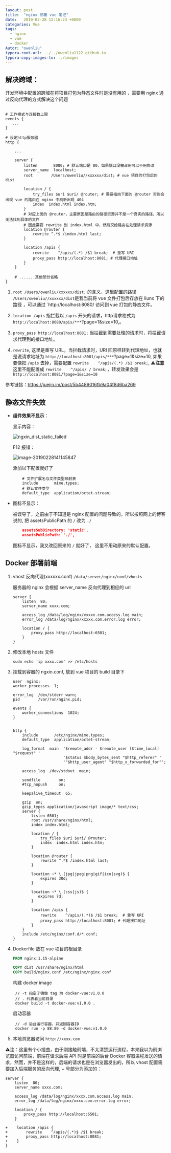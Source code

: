 ```yaml
---
layout: post
title:  "nginx 部署 vue 笔记"
date:   2019-02-28 12:16:23 +0800
categories: Vue
tags: 
  - nginx
  - vue
  - docker
Autor: "owenliu"
typora-root-url: ../../owenliu1122.github.io
typora-copy-images-to: ../images
---
```


## 解决跨域：

开发环境中配置的跨域在将项目打包为静态文件时是没有用的 ，需要用 nginx 通过反向代理的方式解决这个问题

```nginx

# 工作模式与连接数上限
events {
   ...
}

# 设定http服务器
http {

    ...
    
    server {
        listen       8080; # 默认端口是 80，如果端口没被占用可以不用修改
        server_name  localhost;
        root        /Users/owenliu//xxxxxx/dist; # vue 项目的打包后的 dist

        location / {
            try_files $uri $uri/ @router; # 需要指向下面的 @router 否则会出现 vue 的路由在 nginx 中刷新出现 404
            index  index.html index.htm;
        }
        # 对应上面的 @router，主要原因是路由的路径资源并不是一个真实的路径，所以无法找到具体的文件
        # 因此需要 rewrite 到 index.html 中，然后交给路由在处理请求资源
        location @router {
            rewrite ^.*$ /index.html last;
        }

        location /apis {
            rewrite    ^/apis/(.*) /$1 break;  # 重写 URI
			proxy_pass http://localhost:8081; # 代理接口地址
		}
    }
    
    # .......其他部分省略
}

```

1. `root /Users/owenliu/xxxxxx/dist;` 的含义，这里配置的路径 `/Users/owenliu//xxxxxx/dist`是我当前将 vue 文件打包后存放在 liunx 下的路径 ，可以通过  `http://localhost:8080/ 访问到 vue 打包的静态文件。

2. `location /apis` 指拦截以 `/apis` 开头的请求，http请求格式为 `http://localhost:8080/apis/***`?page=1&size=10,。

3. `proxy_pass http://localhost:8081;` 当拦截到需要处理的请求时，将拦截请求代理到的接口地址。
4. `rewrite`, 这里是重写 URL，当拦截请求时，URI 回原样转到代理地址，也就是说请求地址为 `http://localhost:8081/apis/***`?page=1&size=10, 如果要像把 `/apis` 去掉，需要配置 `rewrite    ^/apis/(.*) /$1 break;`, ⚠️**注意**这里不能配置成 `rewrite    ^/apis/ / break;`，转发效果会是 `http://localhost:8081/?page=1&size=10`

参考链接：https://juejin.im/post/5b4489016fb9a04f8d6ba269



## 静态文件失效

- **组件效果不显示**：

  显示内容：

  ![ngxin_dist_static_failed](/images/ngxin_dist_static_failed.png)

  F12 报错：

  ![image-20190228141145847](/images/image-20190228141145847.png)

  添加以下配置就好了

  ```nginx
      # 文件扩展名与文件类型映射表
      include       mime.types;
      # 默认文件类型
      default_type  application/octet-stream;
  ```

  

- 图标不显示：

  被误导了，之前由于不知道是 nginx 配置的问题导致的，所以按照网上的博客说的, 把 assetsPublicPath 的 `/` 改为 `./`

  ```json
      assetsSubDirectory: 'static',
      assetsPublicPath: './',
  ```

  图标不显示，我又改回原来的 `/` 就好了， 这里不用动原来的默认配置。



## Docker 部署前端

1. vhost 反向代理(xxxxxx.conf) `/data/server/nginx/conf/vhosts`

   服务器的 nginx 会根据 server_name 反向代理到相应的 url

   ``` nginx
   server {
       listen  80;
       server_name xxxx.com;
   
       access_log /data/log/nginx/xxxxx.com.access.log main;
       error_log /data/log/nginx/xxxxx.com.error.log error;
   
       location / {
           proxy_pass http://localhost:6501;
       }
   }
   ```

2. 修改本地 hosts 文件

   ``` shell
   sudo echo 'ip xxxx.com' >> /etc/hosts
   ```

   

3. 挂载到容器的 ngxin.conf, 放到 vue 项目的 build 目录下

   ```nginx
   user  nginx;
   worker_processes  1;
   
   error_log  /dev/stderr warn;
   pid        /var/run/nginx.pid;
   
   events {
       worker_connections  1024;
   }
   
   
   http {
       include       /etc/nginx/mime.types;
       default_type  application/octet-stream;
   
       log_format  main  '$remote_addr - $remote_user [$time_local] "$request" '
                         '$status $body_bytes_sent "$http_referer" '
                         '"$http_user_agent" "$http_x_forwarded_for"';
   
       access_log  /dev/stdout  main;
   
       sendfile        on;
       #tcp_nopush     on;
   
       keepalive_timeout  65;
   
       gzip  on;
       gzip_types application/javascript image/* text/css;
       server {
           listen 6501;
           root /usr/share/nginx/html;
           index index.html;
   
           location / {
               try_files $uri $uri/ @router;
               index  index.html index.htm;
           }
   
           location @router {
               rewrite ^.*$ /index.html last;
           }
   
           location ~* \.(jpg|jpeg|png|gif|ico|svg)$ {
               expires 30d;
           }
   
           location ~* \.(css|js)$ {
              expires 7d;
           }
   
           location /apis {
               rewrite    ^/apis/(.*)$ /$1 break;  # 重写 URI
               proxy_pass http://localhost:8081; # 代理接口地址
           }
       }
       include /etc/nginx/conf.d/*.conf;
   }
   ```

   

4. Dockerfile 放在 vue 项目的根目录

   ```dockerfile
   FROM nginx:1.15-alpine
   
   COPY dist /usr/share/nginx/html
   COPY build/nginx.conf /etc/nginx/nginx.conf
   ```

   构建 docker image
   ``` shell
    // -t 指定了镜像 tag 为 docker-vue:v1.0.0
    // . 代表着当前目录
    docker build -t docker-vue:v1.0.0 .
   ```
   启动容器
   ``` shell
    // -d 后台运行容器，并返回容器ID
    docker run -p 88:80 -d docker-vue:v1.0.0
   ```

5.  本地浏览器访问 `http://xxxx.com`



⚠️注：这里有个小插曲，由于刚接触前端，不太清楚运行流程，本来我以为前浏览器访问前端，前端在请求后端 API 时是前端的后台 Docker 容器进程发送的请求，然而，并不是这样的，后端的请求也是在浏览器发出的，所以 vhost 配置需要加入后端服务的反向代理, + 号部分为添加的：

```nginx
server {
    listen  80;
    server_name xxxx.com;

    access_log /data/log/nginx/xxxx.com.access.log main;
    error_log /data/log/nginx/xxxx.com.error.log error;

    location / {
        proxy_pass http://localhost:6501;
    }

+    location /apis {
+        rewrite    ^/apis/(.*)$ /$1 break;
+        proxy_pass http://localhost:8081;
+    }
}
```

